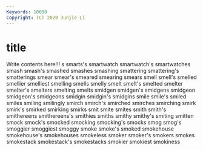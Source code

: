 ```yaml
---
Keywords: 10098
Copyright: (C) 2020 Junjie Li
---
```


# title

Write contents here!!!
s 
smarts's 
smartwatch 
smartwatch's 
smartwatches 
smash 
smash's
smashed 
smashes 
smashing 
smattering 
smattering's 
smatterings 
smear 
smear's 
smeared 
smearing
smears 
smell 
smell's 
smelled 
smellier 
smelliest 
smelling 
smells 
smelly 
smelt
smelt's 
smelted 
smelter 
smelter's 
smelters 
smelting 
smelts 
smidgen 
smidgen's 
smidgens
smidgeon 
smidgeon's 
smidgeons 
smidgin 
smidgin's 
smidgins 
smile 
smile's 
smiled 
smiles
smiling 
smilingly 
smirch 
smirch's 
smirched 
smirches 
smirching 
smirk 
smirk's 
smirked
smirking 
smirks 
smit 
smite 
smites 
smith 
smith's 
smithereens 
smithereens's 
smithies
smiths 
smithy 
smithy's 
smiting 
smitten 
smock 
smock's 
smocked 
smocking 
smocking's
smocks 
smog 
smog's 
smoggier 
smoggiest 
smoggy 
smoke 
smoke's 
smoked 
smokehouse
smokehouse's 
smokehouses 
smokeless 
smoker 
smoker's 
smokers 
smokes 
smokestack 
smokestack's 
smokestacks
smokier 
smokiest 
smokiness 
